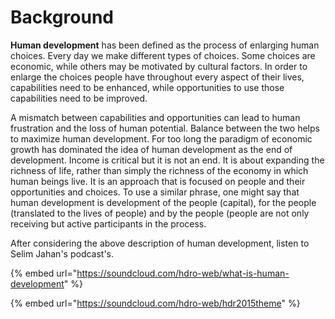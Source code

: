 # Background

**Human development** has been defined as the process of enlarging human choices. Every day we make different types of choices. Some choices are economic, while others may be motivated by cultural factors. In order to enlarge the choices people have throughout every aspect of their lives, capabilities need to be enhanced, while opportunities to use those capabilities need to be improved.

A mismatch between capabilities and opportunities can lead to human frustration and the loss of human potential. Balance between the two helps to maximize human development. For too long the paradigm of economic growth has dominated the idea of human development as the end of development. Income is critical but it is not an end. It is about expanding the richness of life, rather than simply the richness of the economy in which human beings live. It is an approach that is focused on people and their opportunities and choices. To use a similar phrase, one might say that human development is development of the people \(capital\), for the people \(translated to the lives of people\) and by the people \(people are not only receiving but active participants in the process.

After considering the above description of human development, listen to Selim Jahan's podcast's.

{% embed url="https://soundcloud.com/hdro-web/what-is-human-development" %}

{% embed url="https://soundcloud.com/hdro-web/hdr2015theme" %}




